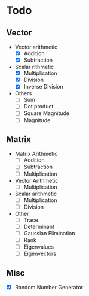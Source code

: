 # Todo

## Vector
- Vector arithmetic
    - [x] Addition
    - [x] Subtraction

- Scalar rithmetic
    - [x] Multiplication
    - [x] Division
    - [x] Inverse Division

- Others
    - [ ] Sum
    - [ ] Dot product
    - [ ] Square Magnitude
    - [ ] Magnitude

## Matrix
- Matrix Arithmetic
    - [ ] Addition
    - [ ] Subtraction
    - [ ] Multiplication

- Vector Arithmetic
    - [ ] Multiplication

- Scalar arithmetic
    - [ ] Multiplication
    - [ ] Division

- Other
    - [ ] Trace
    - [ ] Determinant
    - [ ] Gaussian Elimination
    - [ ] Rank
    - [ ] Eigenvalues
    - [ ] Eigenvectors

## Misc
- [x] Random Number Generator